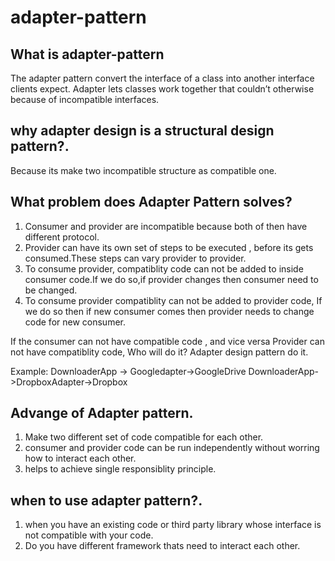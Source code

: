 # adapter-pattern

## What is adapter-pattern
The adapter pattern convert the interface of a class into another interface clients expect. Adapter lets classes work together that couldn’t otherwise because of incompatible interfaces.

## why adapter design is a structural design pattern?.
Because its make two incompatible structure as compatible one.

## What problem does Adapter Pattern solves?
1. Consumer and provider are incompatible because both of then have different protocol.
2. Provider can have its own set of steps to be executed , before its gets consumed.These steps can vary provider to provider.
3. To consume provider, compatiblity code can not be added to inside consumer code.If we do so,if provider changes then consumer need to be changed.
4. To consume provider compatiblity can not be added to provider code, If we do so then 
if new consumer comes then provider needs to change code for new consumer.

If the consumer can not have compatible code , and vice versa Provider can not have compatiblity code,
Who will do it? Adapter design pattern do it.

Example:
DownloaderApp -> Googledapter->GoogleDrive
DownloaderApp->DropboxAdapter->Dropbox

## Advange of Adapter pattern.
1. Make two different set of code compatible for each other.
2. consumer and provider code can be run independently without worring how to interact each other. 
3. helps to achieve single responsiblity principle.

## when to use adapter pattern?.
1. when you have an existing code or third party library whose interface is not compatible with your code.
2. Do you have different framework thats need to interact each other.

 

